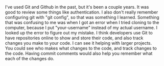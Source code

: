 I've used Git and Github in the past, but it's been a couple years. It was good to review some things like authentication. I also don't really remember configuring git with "git config", so that was something I learned. 
Something that was confusing to me was when I got an error when I tried cloning to the computer, because I put "your-username" instead of my actual username. I looked up the error to figure out my mistake. 
I think developers use Git to have repositories online to show and store their code, and also track changes you make to your code.
I can see it helping with larger projects. You could see who makes what changes to the code, and track changes to the code. Having commit comments would also help you remember what each of the changes do.
